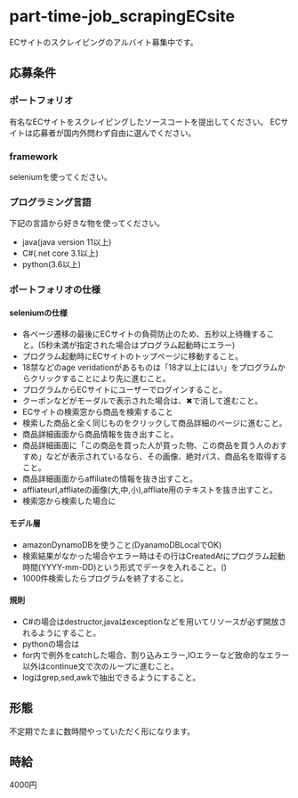 # part-time-job_scrapingECsite
ECサイトのスクレイピングのアルバイト募集中です。

## 応募条件

### ポートフォリオ
有名なECサイトをスクレイピングしたソースコートを提出してください。
ECサイトは応募者が国内外問わず自由に選んでください。

### framework
seleniumを使ってください。
### プログラミング言語
下記の言語から好きな物を使ってください。
- java(java version 11以上)
- C#(.net core 3.1以上)
- python(3.6以上)

### ポートフォリオの仕様

#### seleniumの仕様
- 各ページ遷移の最後にECサイトの負荷防止のため、五秒以上待機すること。(5秒未満が指定された場合はプログラム起動時にエラー)
- プログラム起動時にECサイトのトップページに移動すること。
- 18禁などのage veridationがあるものは「18才以上にはい」をプログラムからクリックすることにより先に進むこと。
- プログラムからECサイトにユーザーでログインすること。
- クーポンなどがモーダルで表示された場合は、✖︎で消して進むこと。
- ECサイトの検索窓から商品を検索すること
- 検索した商品と全く同じものをクリックして商品詳細のページに進むこと。
- 商品詳細画面から商品情報を抜き出すこと。
- 商品詳細画面に「この商品を買った人が買った物、この商品を買う人のおすすめ」などが表示されているなら、その画像、絶対パス、商品名を取得すること。
- 商品詳細画面からaffiliateの情報を抜き出すこと。
- affliateurl,affliateの画像(大,中,小),affliate用のテキストを抜き出すこと。
- 検索窓から検索した場合に

#### モデル層
- amazonDynamoDBを使うこと(DyanamoDBLocalでOK)
- 検索結果がなかった場合やエラー時はその行はCreatedAtにプログラム起動時間(YYYY-mm-DD)という形式でデータを入れること。()
- 1000件検索したらプログラムを終了すること。

#### 規則

- C#の場合はdestructor,javaはexceptionなどを用いてリソースが必ず開放されるようにすること。
- pythonの場合は
- for内で例外をcatchした場合、割り込みエラー,IOエラーなど致命的なエラー以外はcontinue文で次のループに進むこと。
- logはgrep,sed,awkで抽出できるようにすること。

## 形態
不定期でたまに数時間やっていただく形になります。
## 時給
4000円
